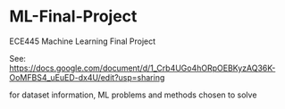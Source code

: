# ML-Final-Project

ECE445 Machine Learning Final Project

See: https://docs.google.com/document/d/1_Crb4UGo4hORpOEBKyzAQ36K-OoMFBS4_uEuED-dx4U/edit?usp=sharing

for dataset information, ML problems and methods chosen to solve

